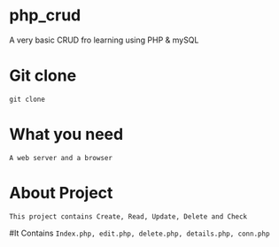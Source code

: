 # php_crud
A very basic CRUD fro learning using PHP &amp; mySQL


# Git clone
``` git clone ```

# What you need
``` A web server and a browser ```

# About Project
``` This project contains Create, Read, Update, Delete and Check ```

#It Contains
``` Index.php, edit.php, delete.php, details.php, conn.php ```
